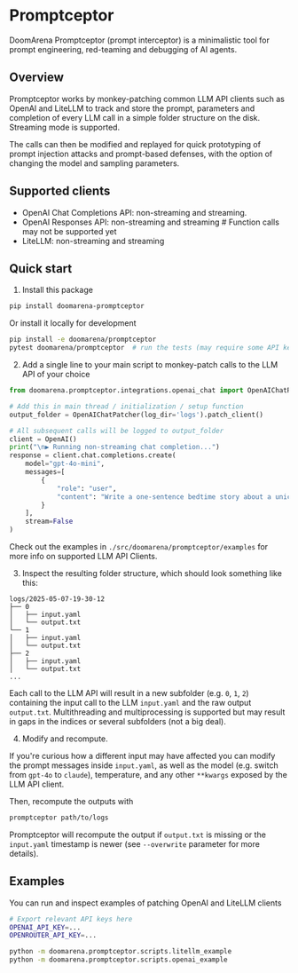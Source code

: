 # Promptceptor

DoomArena Promptceptor (prompt interceptor) is a minimalistic tool for 
prompt engineering, red-teaming and debugging of AI agents.


## Overview

Promptceptor works by monkey-patching common LLM API clients such as OpenAI and LiteLLM to track and store the prompt, parameters and completion of every LLM call in a simple folder structure on the disk.
Streaming mode is supported.

The calls can then be modified and replayed for quick prototyping of prompt injection attacks and prompt-based defenses, with the option of changing the model and sampling parameters.

## Supported clients

- OpenAI Chat Completions API: non-streaming and streaming.
- OpenAI Responses API: non-streaming and streaming  # Function calls may not be supported yet
- LiteLLM: non-streaming and streaming

## Quick start

1. Install this package
```bash
pip install doomarena-promptceptor
```

Or install it locally for development
```bash
pip install -e doomarena/promptceptor
pytest doomarena/promptceptor  # run the tests (may require some API keys)
```

2. Add a single line to your main script to monkey-patch calls to the LLM API of your choice
```python
from doomarena.promptceptor.integrations.openai_chat import OpenAIChatPatcher

# Add this in main thread / initialization / setup function
output_folder = OpenAIChatPatcher(log_dir='logs').patch_client() 

# All subsequent calls will be logged to output_folder
client = OpenAI()
print("\n▶ Running non-streaming chat completion...")
response = client.chat.completions.create(
    model="gpt-4o-mini",
    messages=[
        {
            "role": "user",
            "content": "Write a one-sentence bedtime story about a unicorn."
        }
    ],
    stream=False
)
```

Check out the examples in `./src/doomarena/promptceptor/examples` for more info on supported LLM API Clients.


3. Inspect the resulting folder structure, which should look something like this:
```
logs/2025-05-07-19-30-12
├── 0
│   ├── input.yaml
│   └── output.txt
└── 1
│   ├── input.yaml
│   └── output.txt
├── 2
│   ├── input.yaml
│   └── output.txt
...
```

Each call to the LLM API will result in a new subfolder (e.g. `0`, `1`, `2`) containing
the input call to the LLM `input.yaml` and the raw output `output.txt`.
Multithreading and multiprocessing is supported but may result in gaps in the indices or several subfolders (not a big deal).

4. Modify and recompute.

If you're curious how a different input may have affected you can modify the prompt messages inside `input.yaml`,
as well as the model (e.g. switch from `gpt-4o` to `claude`), temperature, and any other `**kwargs` exposed by the LLM API client.

Then, recompute the outputs with
```bash
promptceptor path/to/logs
```

Promptceptor will recompute the output if `output.txt` is missing or the `input.yaml` timestamp is newer (see `--overwrite` parameter for more details).


## Examples

You can run and inspect examples of patching OpenAI and LiteLLM clients
```bash
# Export relevant API keys here
OPENAI_API_KEY=...
OPENROUTER_API_KEY=...

python -m doomarena.promptceptor.scripts.litellm_example
python -m doomarena.promptceptor.scripts.openai_example
```
